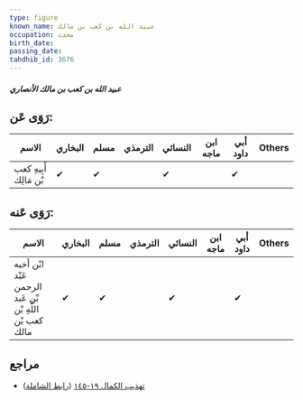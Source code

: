 ```yaml
---
type: figure
known_name: عبيد الله بن كعب بن مالك
occupation: محدث
birth_date:
passing_date:
tahdhib_id: 3676
---
```

##### عبيد الله بن كعب بن مالك الأنصاري

## رَوَى عَن:
| الاسم                  | البخاري | مسلم | الترمذي | النسائي | ابن ماجه | أبي داود | Others |
| ---------------------- | ------- | ---- | ------- | ------- | -------- | -------- | ------ |
| أَبِيهِ كعب بْن مَالِك | ✔       | ✔    |         | ✔       |          | ✔        |        |
## رَوَى عَنه:
| الاسم                                                    | البخاري | مسلم | الترمذي | النسائي | ابن ماجه | أبي داود | Others |
| -------------------------------------------------------- | ------- | ---- | ------- | ------- | -------- | -------- | ------ |
| ابْن أخيه عَبْد الرحمن بْن عَبد اللَّهِ بْن كعب بْن مالك | ✔       | ✔    |         | ✔       |          | ✔        |        |
## مراجع
- [تهذيب الكمال ١٩-١٤٥](obsidian://open?vault=Tahdhib-al-Kamal&file=Figures/٣٦٧٦-عبيد%20الله%20بن%20كعب%20بن%20مالك%20الأنصاري) ([رابط الشاملة](https://shamela.ws/book/3722/9719))
